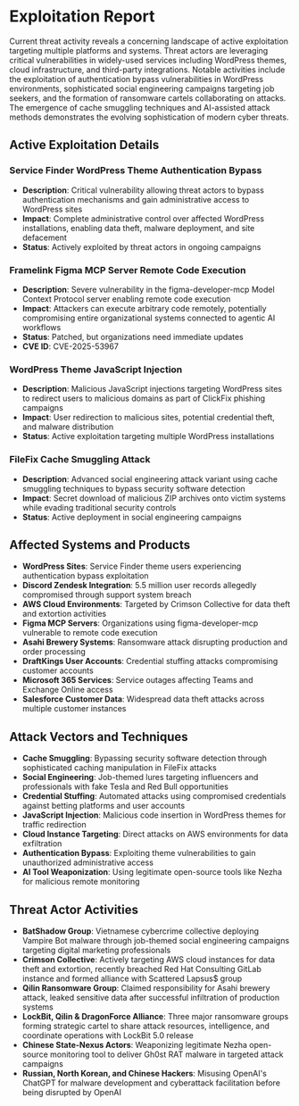 # Exploitation Report

Current threat activity reveals a concerning landscape of active exploitation targeting multiple platforms and systems. Threat actors are leveraging critical vulnerabilities in widely-used services including WordPress themes, cloud infrastructure, and third-party integrations. Notable activities include the exploitation of authentication bypass vulnerabilities in WordPress environments, sophisticated social engineering campaigns targeting job seekers, and the formation of ransomware cartels collaborating on attacks. The emergence of cache smuggling techniques and AI-assisted attack methods demonstrates the evolving sophistication of modern cyber threats.

## Active Exploitation Details

### Service Finder WordPress Theme Authentication Bypass
- **Description**: Critical vulnerability allowing threat actors to bypass authentication mechanisms and gain administrative access to WordPress sites
- **Impact**: Complete administrative control over affected WordPress installations, enabling data theft, malware deployment, and site defacement
- **Status**: Actively exploited by threat actors in ongoing campaigns

### Framelink Figma MCP Server Remote Code Execution
- **Description**: Severe vulnerability in the figma-developer-mcp Model Context Protocol server enabling remote code execution
- **Impact**: Attackers can execute arbitrary code remotely, potentially compromising entire organizational systems connected to agentic AI workflows
- **Status**: Patched, but organizations need immediate updates
- **CVE ID**: CVE-2025-53967

### WordPress Theme JavaScript Injection
- **Description**: Malicious JavaScript injections targeting WordPress sites to redirect users to malicious domains as part of ClickFix phishing campaigns
- **Impact**: User redirection to malicious sites, potential credential theft, and malware distribution
- **Status**: Active exploitation targeting multiple WordPress installations

### FileFix Cache Smuggling Attack
- **Description**: Advanced social engineering attack variant using cache smuggling techniques to bypass security software detection
- **Impact**: Secret download of malicious ZIP archives onto victim systems while evading traditional security controls
- **Status**: Active deployment in social engineering campaigns

## Affected Systems and Products

- **WordPress Sites**: Service Finder theme users experiencing authentication bypass exploitation
- **Discord Zendesk Integration**: 5.5 million user records allegedly compromised through support system breach
- **AWS Cloud Environments**: Targeted by Crimson Collective for data theft and extortion activities
- **Figma MCP Servers**: Organizations using figma-developer-mcp vulnerable to remote code execution
- **Asahi Brewery Systems**: Ransomware attack disrupting production and order processing
- **DraftKings User Accounts**: Credential stuffing attacks compromising customer accounts
- **Microsoft 365 Services**: Service outages affecting Teams and Exchange Online access
- **Salesforce Customer Data**: Widespread data theft attacks across multiple customer instances

## Attack Vectors and Techniques

- **Cache Smuggling**: Bypassing security software detection through sophisticated caching manipulation in FileFix attacks
- **Social Engineering**: Job-themed lures targeting influencers and professionals with fake Tesla and Red Bull opportunities
- **Credential Stuffing**: Automated attacks using compromised credentials against betting platforms and user accounts
- **JavaScript Injection**: Malicious code insertion in WordPress themes for traffic redirection
- **Cloud Instance Targeting**: Direct attacks on AWS environments for data exfiltration
- **Authentication Bypass**: Exploiting theme vulnerabilities to gain unauthorized administrative access
- **AI Tool Weaponization**: Using legitimate open-source tools like Nezha for malicious remote monitoring

## Threat Actor Activities

- **BatShadow Group**: Vietnamese cybercrime collective deploying Vampire Bot malware through job-themed social engineering campaigns targeting digital marketing professionals
- **Crimson Collective**: Actively targeting AWS cloud instances for data theft and extortion, recently breached Red Hat Consulting GitLab instance and formed alliance with Scattered Lapsus$ group
- **Qilin Ransomware Group**: Claimed responsibility for Asahi brewery attack, leaked sensitive data after successful infiltration of production systems
- **LockBit, Qilin & DragonForce Alliance**: Three major ransomware groups forming strategic cartel to share attack resources, intelligence, and coordinate operations with LockBit 5.0 release
- **Chinese State-Nexus Actors**: Weaponizing legitimate Nezha open-source monitoring tool to deliver Gh0st RAT malware in targeted attack campaigns
- **Russian, North Korean, and Chinese Hackers**: Misusing OpenAI's ChatGPT for malware development and cyberattack facilitation before being disrupted by OpenAI